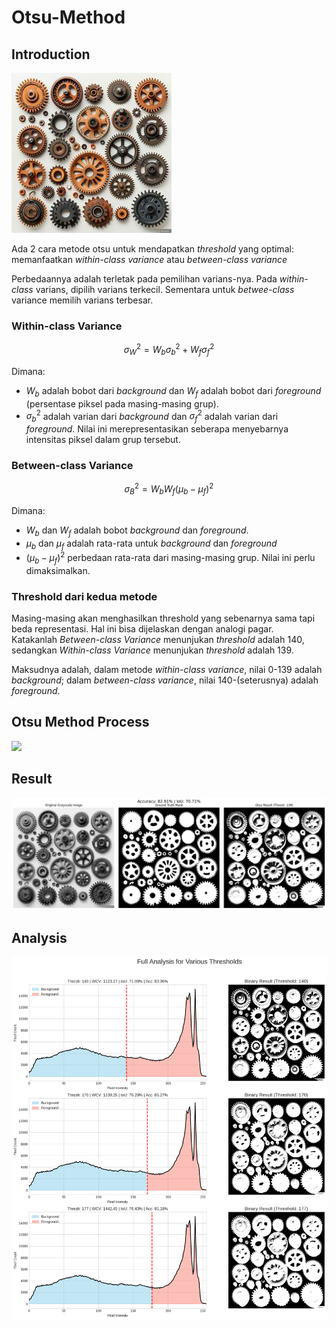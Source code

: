 # Otsu-Method

## Introduction
![](https://github.com/ThomasArtemius/Otsu-Method/blob/main/Image_otsu%20min.jpg)

Ada 2 cara metode otsu untuk mendapatkan *threshold* yang optimal: memanfaatkan *within-class variance* atau *between-class variance*

Perbedaannya adalah terletak pada pemilihan varians-nya. Pada *within-class* varians, dipilih varians terkecil. Sementara untuk *betwee-class* variance memilih varians terbesar.

### Within-class Variance

$$\sigma_W^2 = W_b\sigma_b^2 + W_f\sigma_f^2$$

Dimana:
- $W_b$ adalah bobot dari *background* dan $W_f$ adalah bobot dari *foreground* (persentase piksel pada masing-masing grup).
- $\sigma_b^2$ adalah varian dari *background* dan $\sigma_f^2$ adalah varian dari *foreground*. Nilai ini merepresentasikan seberapa menyebarnya intensitas piksel dalam grup tersebut.

### Between-class Variance

$$\sigma_B^2 = W_b W_f (\mu_b - \mu_f)^2$$

Dimana:
- $W_b$ dan $W_f$ adalah bobot *background* dan *foreground*.
- $\mu_b$ dan $\mu_f$ adalah rata-rata untuk *background* dan *foreground*
- $(\mu_b - \mu_f)^2$ perbedaan rata-rata dari masing-masing grup. Nilai ini perlu dimaksimalkan.

### Threshold dari kedua metode

Masing-masing akan menghasilkan threshold yang sebenarnya sama tapi beda representasi. Hal ini bisa dijelaskan dengan analogi pagar.\
Katakanlah *Between-class Variance* menunjukan *threshold* adalah 140, sedangkan *Within-class Variance* menunjukan *threshold* adalah 139.

Maksudnya adalah, dalam metode *within-class variance*, nilai 0-139 adalah *background*; dalam *between-class variance*, nilai 140-(seterusnya) adalah *foreground*.

## Otsu Method Process
![](https://github.com/ThomasArtemius/Otsu-Method/blob/main/Otsu_Process%20min.gif)

## Result
![](https://github.com/ThomasArtemius/Otsu-Method/blob/main/Result.png)

## Analysis
![](https://github.com/ThomasArtemius/Otsu-Method/blob/main/histogram_best_metrics.png)
